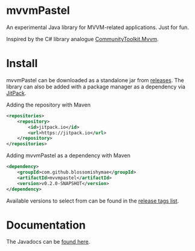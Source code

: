 # mvvmPastel
An experimental Java library for MVVM-related applications. Just for fun.

Inspired by the C# library analogue [CommunityToolkit.Mvvm](https://github.com/CommunityToolkit/MVVM-Samples).

# Install
mvvmPastel can be downloaded as a standalone jar from [releases](https://github.com/BlossomiShymae/mvvmpastel/releases). The library 
can also be added with a package manager as a dependency via [JitPack](https://jitpack.io/).

Adding the repository with Maven
```xml
<repositories>
    <repository>
        <id>jitpack.io</id>
        <url>https://jitpack.io</url>
    </repository>
</repositories>
```
Adding mvvmPastel as a dependency with Maven
```xml
<dependency>
    <groupId>com.github.blossomishymae</groupId>
    <artifactId>mvvmpastel</artifactId>
    <version>v0.2.0-SNAPSHOT</version>
</dependency>
```
Available versions to select from can be found in the [release tags list](https://github.com/BlossomiShymae/mvvmpastel/tags).

# Documentation
The Javadocs can be [found here](https://blossomishymae.github.io/mvvmpastel/).
